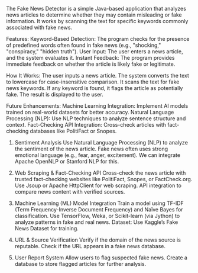 The Fake News Detector is a simple Java-based application that analyzes news articles to determine whether they may contain misleading or fake information. It works by scanning the text for specific keywords commonly associated with fake news.

Features:
Keyword-Based Detection: The program checks for the presence of predefined words often found in fake news (e.g., "shocking," "conspiracy," "hidden truth").
User Input: The user enters a news article, and the system evaluates it.
Instant Feedback: The program provides immediate feedback on whether the article is likely fake or legitimate.

How It Works:
The user inputs a news article.
The system converts the text to lowercase for case-insensitive comparison.
It scans the text for fake news keywords.
If any keyword is found, it flags the article as potentially fake.
The result is displayed to the user.

Future Enhancements:
Machine Learning Integration: Implement AI models trained on real-world datasets for better accuracy.
Natural Language Processing (NLP): Use NLP techniques to analyze sentence structure and context.
Fact-Checking API Integration: Cross-check articles with fact-checking databases like PolitiFact or Snopes.

1. Sentiment Analysis
Use Natural Language Processing (NLP) to analyze the sentiment of the news article.
Fake news often uses strong emotional language (e.g., fear, anger, excitement).
We can integrate Apache OpenNLP or Stanford NLP for this.

2. Web Scraping & Fact-Checking API
Cross-check the news article with trusted fact-checking websites like PolitiFact, Snopes, or FactCheck.org.
Use Jsoup or Apache HttpClient for web scraping.
API integration to compare news content with verified sources.

3. Machine Learning (ML) Model Integration
Train a model using TF-IDF (Term Frequency-Inverse Document Frequency) and Naïve Bayes for classification.
Use TensorFlow, Weka, or Scikit-learn (via Jython) to analyze patterns in fake and real news.
Dataset: Use Kaggle’s Fake News Dataset for training.

4. URL & Source Verification
Verify if the domain of the news source is reputable.
Check if the URL appears in a fake news database.

5. User Report System
Allow users to flag suspected fake news.
Create a database to store flagged articles for further analysis.
